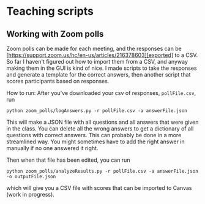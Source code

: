 # Teaching scripts

## Working with Zoom polls

Zoom polls can be made for each meeting, and the responses can be [https://support.zoom.us/hc/en-us/articles/216378603][exported] to a CSV.
So far I haven't figured out how to import them from a CSV, and anyway making them in the GUI is kind of nice. I made scripts to take the 
responses and generate a template for the correct answers, then another script that scores participants based on responses.

How to run:
After you've downloaded your csv of responses, `pollFile.csv`, run 

```python zoom_polls/logAnswers.py -r pollFile.csv -a answerFile.json```

This will make a JSON file with all questions and all answers that were given in the class. You can delete all the
wrong answers to get a dictionary of all questions with correct answers. This can probably be done in a more streamlined way.
You might sometimes have to add the right answer in manually if no one answered it right.

Then when that file has been edited, you can run 

```python zoom_polls/analyzeResults.py -r pollFile.csv -a answerFile.json -o outputFile.json```

which will give you a CSV file with scores that can be imported to Canvas (work in progress).
